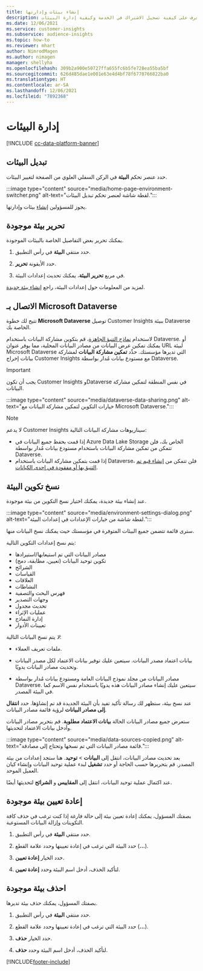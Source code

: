 ```yaml
---
title: إنشاء بيئات وإدارتها
description: تعرف على كيفية تسجيل الاشتراك في الخدمة وكيفية إدارة البيئات.
ms.date: 12/06/2021
ms.service: customer-insights
ms.subservice: audience-insights
ms.topic: how-to
ms.reviewer: mhart
author: NimrodMagen
ms.author: nimagen
manager: shellyha
ms.openlocfilehash: 309b2a900e50727ffa655fc6b5fe728ea55ba5bf
ms.sourcegitcommit: 626d485dae1e001e63e4d4bf78f6770766822ba0
ms.translationtype: HT
ms.contentlocale: ar-SA
ms.lasthandoff: 12/06/2021
ms.locfileid: "7892368"
---
```

# <a name="manage-environments"></a>إدارة البيئات

[!INCLUDE [cc-data-platform-banner](../includes/cc-data-platform-banner.md)]

## <a name="switch-environments"></a>تبديل البيئات

حدد عنصر تحكم **البيئة** في الركن السفلي العلوي من الصفحة لتغيير البيئات.

:::image type="content" source="media/home-page-environment-switcher.png" alt-text="لقطة شاشة لعنصر تحكم تبديل البيئات.":::

يجوز للمسؤولين [إنشاء](create-environment.md) بيئات وإدارتها.

## <a name="edit-an-existing-environment"></a>تحرير بيئة موجودة

يمكنك تحرير بعض التفاصيل الخاصة بالبيئات الموجودة.

1.  حدد منتقي **البيئة** في رأس التطبيق.

2.  حدد الأيقونة **تحرير**.

3. في مربع **تحرير البيئة**، يمكنك تحديث إعدادات البيئة.

لمزيد من المعلومات حول إعدادات البيئة، راجع [إنشاء بيئة جديدة](create-environment.md).

## <a name="connect-to-microsoft-dataverse"></a>الاتصال بـ Microsoft Dataverse
   
تتيح لك خطوة **Microsoft Dataverse** توصيل Customer Insights ببيئة Dataverse الخاصة بك.

لاستخدام [نماذج التنبؤ الجاهزة](predictions-overview.md#out-of-box-models)، قم بتكوين مشاركة البيانات باستخدام Dataverse. أو يمكنك تمكين عرض البيانات من مصادر البيانات المحلية، مما يوفر عنوان URL لبيئة Microsoft Dataverse التي تديرها مؤسستك. حدِّد **تمكين مشاركة البيانات** لمشاركة بيانات إخراج Customer Insights مع مستودع بيانات مُدار بواسطة Dataverse.

> [!IMPORTANT]
> يجب أن تكون Customer Insights وDataverse في نفس المنطقة لتمكين مشاركة البيانات.

:::image type="content" source="media/dataverse-data-sharing.png" alt-text="خيارات التكوين لتمكين مشاركة البيانات مع Microsoft Dataverse.":::

> [!NOTE]
> لا يدعم Customer Insights سيناريوهات مشاركة البيانات التالية:
> - إذا قمت بحفظ جميع البيانات في Azure Data Lake Storage الخاص بك، فلن تتمكن من تمكين مشاركة البيانات باستخدام مستودع بيانات مُدار بواسطة Dataverse.
> - إذا قمت بتمكين مشاركة البيانات باستخدام Dataverse، فلن تتمكن من [إنشاء قيم تم التنبؤ بها أو مفقودة في إحدى الكيانات](predictions.md).

## <a name="copy-the-environment-configuration"></a>نسخ تكوين البيئة

عند إنشاء بيئة جديدة، يمكنك اختيار نسخ التكوين من بيئة موجودة. 

:::image type="content" source="media/environment-settings-dialog.png" alt-text="لقطة شاشة من خيارات الإعدادات في إعدادات البيئة.":::

سترى قائمة تتضمن جميع البيئات المتوفرة في مؤسستك حيث يمكنك نسخ البيانات منها.

يتم نسخ إعدادات التكوين التالية:

- مصادر البيانات التي تم استيعابها/استيرادها
- تكوين توحيد البيانات (تعيين، مطابقة، دمج)
- الشرائح
- القياسات
- العلاقات
- النشاطات
- فهرس البحث والتصفية
- وجهات التصدير
- تحديث مجدول
- عمليات الإثراء
- إدارة النماذج
- تعيينات الأدوار

*لا* يتم نسخ البيانات التالية:

- ملفات تعريف العملاء.
- بيانات اعتماد مصدر البيانات. سيتعين عليك توفير بيانات الاعتماد لكل مصدر البيانات وتحديث مصادر البيانات يدويًا.

- مصادر البيانات من مجلد نموذج البيانات العامة ومستودع بيانات مُدار بواسطة Dataverse. سيتعين عليك إنشاء مصادر البيانات هذه يدويًا باستخدام نفس الاسم كما في البيئة المصدر.

عند نسخ بيئة، ستظهر لك رسالة تأكيد تفيد بأن البيئة الجديدة قد تم إنشاؤها. حدد **انتقال إلى مصادر البيانات** لرؤية قائمة مصادر البيانات.

ستعرض جميع مصادر البيانات الحالة **بيانات الاعتماد مطلوبة**. قم بتحرير مصادر البيانات وأدخل بيانات الاعتماد لتحديثها.

:::image type="content" source="media/data-sources-copied.png" alt-text="قائمة مصادر البيانات التي تم نسخها وتحتاج إلى مصادقة.":::

بعد تحديث مصادر البيانات، انتقل إلى **البيانات** > **توحيد**. هنا ستجد إعدادات من بيئة المصدر. قم بتحريرها حسب الحاجة أو حدد **تشغيل** لبدء عملية توحيد البيانات وإنشاء كيان العميل الموحد.

عند اكتمال عملية توحيد البيانات، انتقل إلى **المقاييس** و **الشرائح** لتحديثها أيضًا.

## <a name="reset-an-existing-environment"></a>إعادة تعيين بيئة موجودة

بصفتك المسؤول، يمكنك إعادة تعيين بيئة إلى حالة فارغة إذا كنت ترغب في حذف كافة التكوينات وإزالة البيانات المستوعبة.

1.  حدد منتقي **البيئة** في رأس التطبيق. 

2.  حدد البيئة التي ترغب في إعادة تعيينها وحدد علامة القطع (**...**). 

3. حدد الخيار **إعادة تعيين**. 

4.  لتأكيد الحذف، أدخل اسم البيئة وحدد **إعادة تعيين**.

## <a name="delete-an-existing-environment"></a>احذف بيئة موجودة

بصفتك المسؤول، يمكنك حذف بيئة تديرها.

1.  حدد منتقي **البيئة** في رأس التطبيق.

2.  حدد البيئة التي ترغب في إعادة تعيينها وحدد علامة القطع (**...**). 

3. حدد الخيار **حذف**. 

4.  لتأكيد الحذف، أدخل اسم البيئة وحدد **حذف**.


[!INCLUDE[footer-include](../includes/footer-banner.md)]
